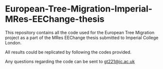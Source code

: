 # European-Tree-Migration-Imperial-MRes-EEChange-thesis
This repository contains all the code used for the European Tree Migration project as a part of the MRes EEChange thesis submitted to Imperial College London.

All results could be replicated by following the codes provided.

Any questions regarding the code can be sent to gt221@ic.ac.uk
